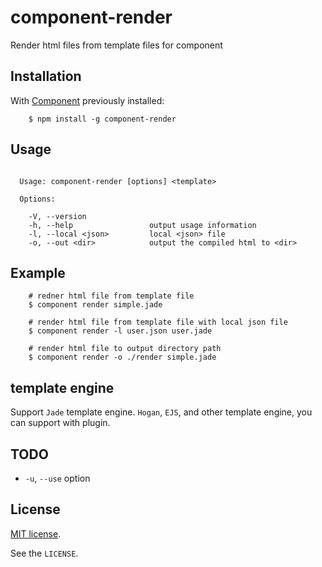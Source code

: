 # component-render

  Render html files from template files for component



## Installation

  With [Component](http://github.com/component/component) previously installed:

```
    $ npm install -g component-render
```


## Usage

```

  Usage: component-render [options] <template>

  Options:

    -V, --version              
    -h, --help                 output usage information
    -l, --local <json>         local <json> file
    -o, --out <dir>            output the compiled html to <dir>

```


## Example

```
    # redner html file from template file
    $ component render simple.jade

    # render html file from template file with local json file
    $ component render -l user.json user.jade

    # render html file to output directory path
    $ component render -o ./render simple.jade

```

## template engine
Support `Jade` template engine. `Hogan`, `EJS`, and other template engine, you can support with plugin.


## TODO

- `-u`, `--use` option


## License

[MIT license](http://www.opensource.org/licenses/mit-license.php).

See the `LICENSE`.
